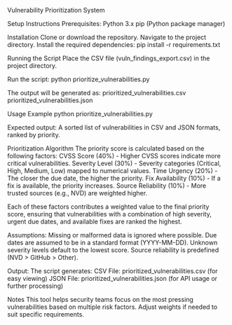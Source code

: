 Vulnerability Prioritization System

Setup Instructions
Prerequisites:
Python 3.x
pip (Python package manager)

Installation
Clone or download the repository.
Navigate to the project directory.
Install the required dependencies:
pip install -r requirements.txt

Running the Script
Place the CSV file (vuln_findings_export.csv) in the project directory.

Run the script:
python prioritize_vulnerabilities.py

The output will be generated as:
prioritized_vulnerabilities.csv
prioritized_vulnerabilities.json

Usage Example
python prioritize_vulnerabilities.py

Expected output: A sorted list of vulnerabilities in CSV and JSON formats, ranked by priority.

Prioritization Algorithm
The priority score is calculated based on the following factors:
CVSS Score (40%) - Higher CVSS scores indicate more critical vulnerabilities.
Severity Level (30%) - Severity categories (Critical, High, Medium, Low) mapped to numerical values.
Time Urgency (20%) - The closer the due date, the higher the priority.
Fix Availability (10%) - If a fix is available, the priority increases.
Source Reliability (10%) - More trusted sources (e.g., NVD) are weighted higher.

Each of these factors contributes a weighted value to the final priority score, ensuring that vulnerabilities with a combination of high severity, urgent due dates, and available fixes are ranked the highest.

Assumptions:
Missing or malformed data is ignored where possible.
Due dates are assumed to be in a standard format (YYYY-MM-DD).
Unknown severity levels default to the lowest score.
Source reliability is predefined (NVD > GitHub > Other).

Output:
The script generates:
CSV File: prioritized_vulnerabilities.csv (for easy viewing)
JSON File: prioritized_vulnerabilities.json (for API usage or further processing)

Notes
This tool helps security teams focus on the most pressing vulnerabilities based on multiple risk factors. Adjust weights if needed to suit specific requirements.

